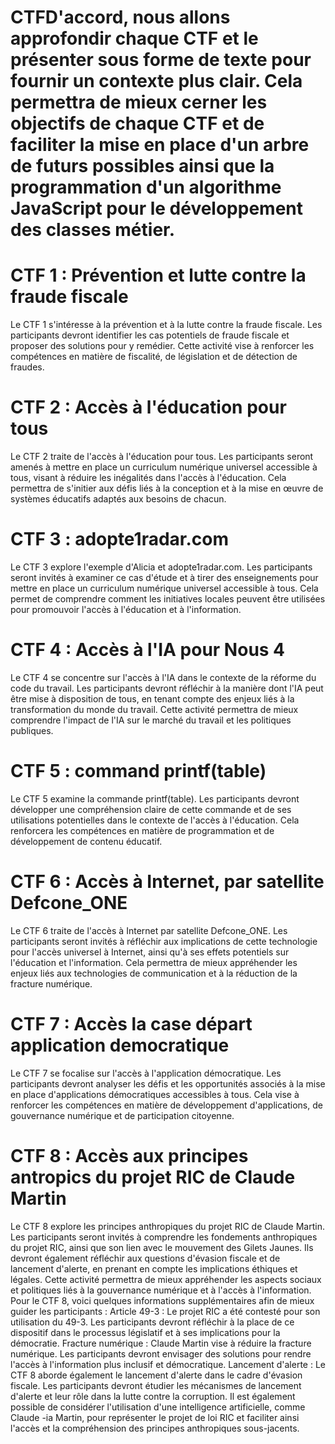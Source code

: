 # CTFD'accord, nous allons approfondir chaque CTF et le présenter sous forme de texte pour fournir un contexte plus clair. Cela permettra de mieux cerner les objectifs de chaque CTF et de faciliter la mise en place d'un arbre de futurs possibles ainsi que la programmation d'un algorithme JavaScript pour le développement des classes métier.


# CTF 1 : Prévention et lutte contre la fraude fiscale
Le CTF 1 s'intéresse à la prévention et à la lutte contre la fraude fiscale. Les participants devront identifier les cas potentiels de fraude fiscale et proposer des solutions pour y remédier. Cette activité vise à renforcer les compétences en matière de fiscalité, de législation et de détection de fraudes.
# CTF 2 : Accès à l'éducation pour tous
Le CTF 2 traite de l'accès à l'éducation pour tous. Les participants seront amenés à mettre en place un curriculum numérique universel accessible à tous, visant à réduire les inégalités dans l'accès à l'éducation. Cela permettra de s'initier aux défis liés à la conception et à la mise en œuvre de systèmes éducatifs adaptés aux besoins de chacun.
# CTF 3 : adopte1radar.com
Le CTF 3 explore l'exemple d'Alicia et adopte1radar.com. Les participants seront invités à examiner ce cas d'étude et à tirer des enseignements pour mettre en place un curriculum numérique universel accessible à tous. Cela permet de comprendre comment les initiatives locales peuvent être utilisées pour promouvoir l'accès à l'éducation et à l'information.
# CTF 4 : Accès à l'IA pour Nous 4
Le CTF 4 se concentre sur l'accès à l'IA dans le contexte de la réforme du code du travail. Les participants devront réfléchir à la manière dont l'IA peut être mise à disposition de tous, en tenant compte des enjeux liés à la transformation du monde du travail. Cette activité permettra de mieux comprendre l'impact de l'IA sur le marché du travail et les politiques publiques.
# CTF 5 : command printf(table<th/>)
Le CTF 5 examine la commande printf(table<th/>). Les participants devront développer une compréhension claire de cette commande et de ses utilisations potentielles dans le contexte de l'accès à l'éducation. Cela renforcera les compétences en matière de programmation et de développement de contenu éducatif.
# CTF 6 : Accès à Internet, par satellite Defcone_ONE
Le CTF 6 traite de l'accès à Internet par satellite Defcone\_ONE. Les participants seront invités à réfléchir aux implications de cette technologie pour l'accès universel à Internet, ainsi qu'à ses effets potentiels sur l'éducation et l'information. Cela permettra de mieux appréhender les enjeux liés aux technologies de communication et à la réduction de la fracture numérique.
# CTF 7 : Accès la case départ application democratique
Le CTF 7 se focalise sur l'accès à l'application démocratique. Les participants devront analyser les défis et les opportunités associés à la mise en place d'applications démocratiques accessibles à tous. Cela vise à renforcer les compétences en matière de développement d'applications, de gouvernance numérique et de participation citoyenne.
# CTF 8 : Accès aux principes antropics du projet RIC de Claude Martin
Le CTF 8 explore les principes anthropiques du projet RIC de Claude Martin. Les participants seront invités à comprendre les fondements anthropiques du projet RIC, ainsi que son lien avec le mouvement des Gilets Jaunes. Ils devront également réfléchir aux questions d'évasion fiscale et de lancement d'alerte, en prenant en compte les implications éthiques et légales. Cette activité permettra de mieux appréhender les aspects sociaux et politiques liés à la gouvernance numérique et à l'accès à l'information.
Pour le CTF 8, voici quelques informations supplémentaires afin de mieux guider les participants :
Article 49-3 : Le projet RIC a été contesté pour son utilisation du 49-3. Les participants devront réfléchir à la place de ce dispositif dans le processus législatif et à ses implications pour la démocratie.
Fracture numérique : Claude Martin vise à réduire la fracture numérique. Les participants devront envisager des solutions pour rendre l'accès à l'information plus inclusif et démocratique.
Lancement d'alerte : Le CTF 8 aborde également le lancement d'alerte dans le cadre d'évasion fiscale. Les participants devront étudier les mécanismes de lancement d'alerte et leur rôle dans la lutte contre la corruption.
Il est également possible de considérer l'utilisation d'une intelligence artificielle, comme Claude -ia Martin, pour représenter le projet de loi RIC et faciliter ainsi l'accès et la compréhension des principes anthropiques sous-jacents.

